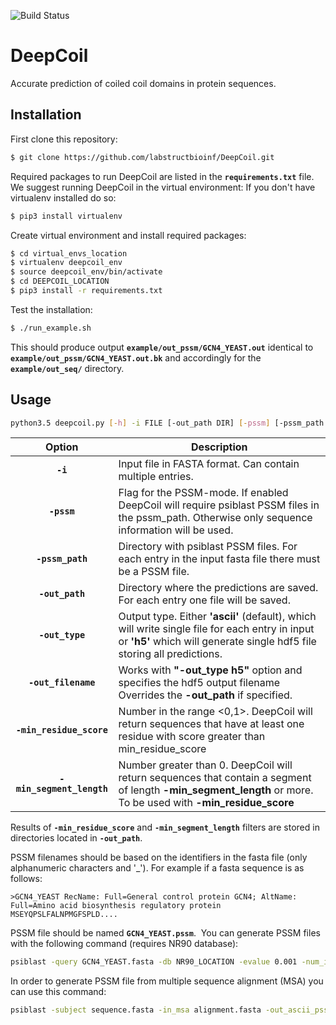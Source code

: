 ![Build Status](https://travis-ci.org/labstructbioinf/DeepCoil.svg?branch=master)
# **DeepCoil** #
Accurate prediction of coiled coil domains in protein sequences.
​
## **Installation** ##
First clone this repository:
```bash
$ git clone https://github.com/labstructbioinf/DeepCoil.git
```
Required packages to run DeepCoil are listed in the **`requirements.txt`** file.
We suggest running DeepCoil in the virtual environment:
If you don't have virtualenv installed do so:
```bash
$ pip3 install virtualenv
```
Create virtual environment and install required packages:
```bash
$ cd virtual_envs_location
$ virtualenv deepcoil_env
$ source deepcoil_env/bin/activate
$ cd DEEPCOIL_LOCATION
$ pip3 install -r requirements.txt
```
Test the installation:
```bash
$ ./run_example.sh
```
This should produce output **`example/out_pssm/GCN4_YEAST.out`** identical to **`example/out_pssm/GCN4_YEAST.out.bk`** and accordingly for the **`example/out_seq/`** directory.
​
## **Usage** ##
```bash
python3.5 deepcoil.py [-h] -i FILE [-out_path DIR] [-pssm] [-pssm_path DIR]
```
| Option        | Description |
|:-------------:|-------------|
| **`-i`** | Input file in FASTA format. Can contain multiple entries. |
| **`-pssm`** | Flag for the PSSM-mode. If enabled DeepCoil will require psiblast PSSM files in the pssm_path. Otherwise only sequence information will be used.|
| **`-pssm_path`** | Directory with psiblast PSSM files. For each entry in the input fasta file there must be a PSSM file. |
| **`-out_path`** | Directory where the predictions are saved. For each entry one file will be saved. |
| **`-out_type`** | Output type. Either **'ascii'** (default), which will write single file for each entry in input or **'h5'** which will generate single hdf5 file storing all predictions. |
| **`-out_filename`** | Works with **"-out_type h5"** option and specifies the hdf5 output filename Overrides the **-out_path** if specified. |
| **`-min_residue_score`** | Number in the range <0,1>. DeepCoil will return sequences that have at least one residue with  score greater than min_residue_score |
| **`-min_segment_length`** | Number greater than 0. DeepCoil will return sequences that contain a segment of length **-min_segment_length** or more. To be used with **-min_residue_score** |

Results of **`-min_residue_score`** and **`-min_segment_length`** filters are stored in directories located in **`-out_path`**.

PSSM filenames should be based on the identifiers in the fasta file (only alphanumeric characters and '_'). For example if a fasta sequence is as follows:
```
>GCN4_YEAST RecName: Full=General control protein GCN4; AltName: Full=Amino acid biosynthesis regulatory protein
MSEYQPSLFALNPMGFSPLD....
```
PSSM file should be named **`GCN4_YEAST.pssm`**.
​
You can generate PSSM files with the following command (requires NR90 database):
```bash
psiblast -query GCN4_YEAST.fasta -db NR90_LOCATION -evalue 0.001 -num_iterations 3 -out_ascii_pssm GCN4_YEAST.pssm
```
In order to generate PSSM file from multiple sequence alignment (MSA) you can use this command:
```bash
psiblast -subject sequence.fasta -in_msa alignment.fasta -out_ascii_pssm output.pssm
```
